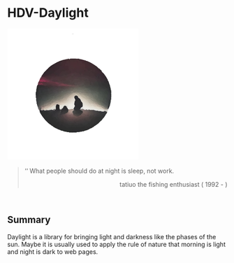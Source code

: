# HDV-Daylight

<img src="img/logo.png" width="300px">

<blockquote>
    <p>
        ‘‘ What people should do at night is sleep, not work.
    </p>
    <p align="right">
        tatiuo the fishing enthusiast ( 1992 - )
    </p>
</blockquote>
<br>

## Summary
Daylight is a library for bringing light and darkness like the phases of the sun. Maybe it is usually used to apply the rule of nature that morning is light and night is dark to web pages.
